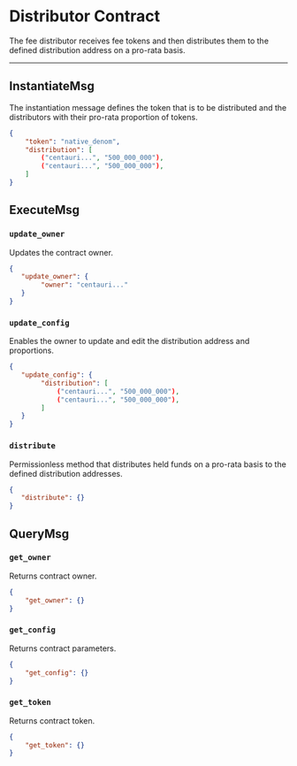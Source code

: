 # Distributor Contract

The fee distributor receives fee tokens and then distributes them to the defined distribution address on a pro-rata basis.

---

## InstantiateMsg

The instantiation message defines the token that is to be distributed and the distributors with their pro-rata proportion of tokens.

```json
{
    "token": "native_denom",
    "distribution": [
        ("centauri...", "500_000_000"),
        ("centauri...", "500_000_000"),
    ]
}
```

## ExecuteMsg

### `update_owner`

Updates the contract owner.

```json
{
   "update_owner": {
        "owner": "centauri..."
   } 
}
```

### `update_config`

Enables the owner to update and edit the distribution address and proportions.

```json
{
   "update_config": {
        "distribution": [
            ("centauri...", "500_000_000"),
            ("centauri...", "500_000_000"),
        ]
   } 
}
```

### `distribute`

Permissionless method that distributes held funds on a pro-rata basis to the defined distribution addresses.

```json
{
   "distribute": {} 
}
```

## QueryMsg

### `get_owner`

Returns contract owner.

```json
{
    "get_owner": {}
}
```

### `get_config`

Returns contract parameters.

```json
{
    "get_config": {}
}
```

### `get_token`

Returns contract token.

```json
{
    "get_token": {}
}
```
